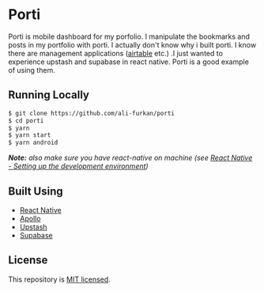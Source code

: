 # Porti
Porti is mobile dashboard for my porfolio. I manipulate the bookmarks and posts in my portfolio with porti. I actually don't know why i built porti. I know there are management applications ([airtable](https://airtable.com) etc.) .I just wanted to experience upstash and supabase in react native. Porti is a good example of using them.

## Running Locally
```bash
$ git clone https://github.com/ali-furkan/porti
$ cd porti
$ yarn
$ yarn start
$ yarn android
```
***Note:** also make sure you have react-native on machine (see [React Native - Setting up the development environment](https://reactnative.dev/docs/environment-setup))*

## Built Using

- [React Native](https://reactnative.dev)
- [Apollo](https://www.apollographql.com/)
- [Upstash](https://upstash.com/)
- [Supabase](https://supabase.io/)

## License

This repository is [MIT licensed](./LICENSE).
